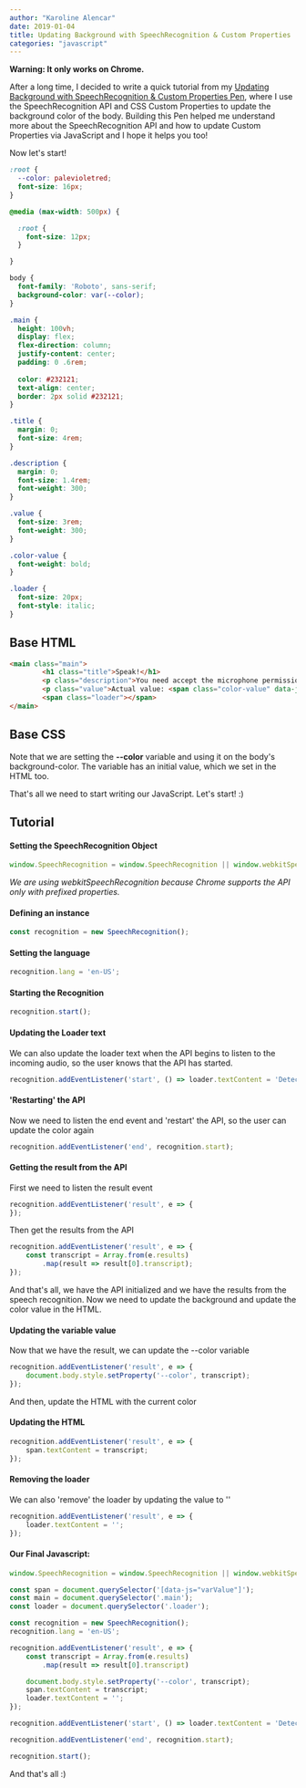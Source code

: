 ```yaml
---
author: "Karoline Alencar"
date: 2019-01-04
title: Updating Background with SpeechRecognition & Custom Properties
categories: "javascript"
---
```


**Warning: It only works on Chrome.**

After a long time, I decided to write a quick tutorial from my 
[Updating Background with SpeechRecognition & Custom Properties Pen](https://codepen.io/KarolinedeAlencar/pen/Oxvjve), 
where I use the SpeechRecognition API and CSS Custom Properties to update the background color of the body. 
Building this Pen helped me understand more about the  SpeechRecognition API and how to update Custom Properties via JavaScript and I hope it helps you too! 

Now let's start! 

```css
:root {
  --color: palevioletred;
  font-size: 16px;
}

@media (max-width: 500px) {

  :root {
    font-size: 12px;
  }

}

body {
  font-family: 'Roboto', sans-serif;
  background-color: var(--color);
}

.main {
  height: 100vh;
  display: flex;
  flex-direction: column;
  justify-content: center;
  padding: 0 .6rem;
  
  color: #232121;
  text-align: center;
  border: 2px solid #232121;
}

.title {
  margin: 0;
  font-size: 4rem;
}

.description {
  margin: 0;
  font-size: 1.4rem;
  font-weight: 300;
}

.value {
  font-size: 3rem;
  font-weight: 300;
}

.color-value {
  font-weight: bold;
}

.loader {
  font-size: 20px;
  font-style: italic;
}
```

## Base HTML

```html
<main class="main">
        <h1 class="title">Speak!</h1>
        <p class="description">You need accept the microphone permission!</p>
        <p class="value">Actual value: <span class="color-value" data-js="varValue">palevioletred</span></p>
        <span class="loader"></span>
</main>
```

## Base CSS

Note that we are setting the **--color** variable and using it on the body's background-color. The variable has an initial value, which we set in the HTML too.

That's all we need to start writing our JavaScript. Let's start! :)


## Tutorial

#### Setting the SpeechRecognition Object

```javascript
window.SpeechRecognition = window.SpeechRecognition || window.webkitSpeechRecognition;
```
*We are using webkitSpeechRecognition because Chrome supports the API only with prefixed properties.*


#### Defining an instance 


```javascript
const recognition = new SpeechRecognition();
```

#### Setting the language 


```javascript
recognition.lang = 'en-US';
```


####  Starting the Recognition

```javascript
recognition.start();
```

#### Updating the Loader text

We can also update the loader text when the API begins to listen to the incoming audio, so the user knows that the API has started.


```javascript
recognition.addEventListener('start', () => loader.textContent = 'Detecting...');
```

#### 'Restarting' the API

Now we need to listen the end event and 'restart' the API, so the user can update the color again


```javascript
recognition.addEventListener('end', recognition.start);
```


#### Getting the result from the API

First we need to listen the result event


```javascript
recognition.addEventListener('result', e => {
});
```

Then get the results from the API

```javascript
recognition.addEventListener('result', e => {
    const transcript = Array.from(e.results)
        .map(result => result[0].transcript);
});

```

And that's all, we have the API initialized and we have the results from the speech recognition. Now we need to update the background and update the color value in the HTML.

#### Updating the variable value

Now that we have the result, we can update the --color variable 

```javascript
recognition.addEventListener('result', e => {
    document.body.style.setProperty('--color', transcript);
});

```

And then, update the HTML with the current color

#### Updating the HTML

```javascript
recognition.addEventListener('result', e => {
    span.textContent = transcript;
});
```

#### Removing the loader

We can also 'remove' the loader by updating the value to ''


```javascript
recognition.addEventListener('result', e => {
    loader.textContent = '';
});
```


#### Our Final Javascript:

```javascript
window.SpeechRecognition = window.SpeechRecognition || window.webkitSpeechRecognition;

const span = document.querySelector('[data-js="varValue"]');
const main = document.querySelector('.main');
const loader = document.querySelector('.loader');

const recognition = new SpeechRecognition();
recognition.lang = 'en-US';

recognition.addEventListener('result', e => {
    const transcript = Array.from(e.results)
        .map(result => result[0].transcript)

    document.body.style.setProperty('--color', transcript);
    span.textContent = transcript;
    loader.textContent = '';
});

recognition.addEventListener('start', () => loader.textContent = 'Detecting...');

recognition.addEventListener('end', recognition.start);

recognition.start();
```


And that's all :)

